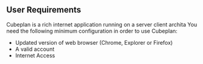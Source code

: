
## User Requirements
Cubeplan is a rich internet application running on a server client archita
You need the following mínimum configuration in order to use Cubeplan:

-  Updated version of web browser (Chrome, Explorer or Firefox)
-  A valid account
-  Internet Access

<!--stackedit_data:
eyJoaXN0b3J5IjpbLTE5NTYxMzkzMDJdfQ==
-->